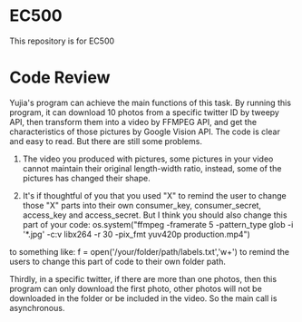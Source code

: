# EC500
This repository is for EC500

# Code Review
Yujia's program can achieve the main functions of this task. By running this program, it can download 10 photos from a specific twitter ID by tweepy API, then transform them into a video by FFMPEG API, and get the characteristics of those pictures by Google Vision API. The code is clear and easy to read. But there are still some problems.

1. The video you produced with pictures, some pictures in your video cannot maintain their original length-width ratio, instead, some of the pictures has changed their shape.

2. It's if thoughtful of you that you used "X" to remind the user to change those "X" parts into their own consumer_key, consumer_secret, access_key and access_secret. But I think you should also change this part of your code:
    os.system("ffmpeg -framerate 5 -pattern_type glob -i '*.jpg'     -c:v libx264 -r 30 -pix_fmt yuv420p production.mp4")

  
to something like:
  f = open('/your/folder/path/labels.txt','w+')
to remind the users to change this part of code to their own folder path.

Thirdly, in a specific twitter, if there are more than one photos, then this program can only download the first photo, other photos will not be downloaded in the folder or be included in the video.
So the main call is asynchronous.
